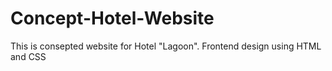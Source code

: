 # Concept-Hotel-Website

This is consepted website for Hotel "Lagoon". Frontend design using HTML and CSS 

